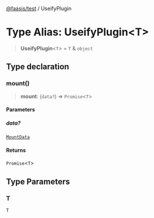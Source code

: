 [@faasjs/test](../README.md) / UseifyPlugin

# Type Alias: UseifyPlugin\<T\>

> **UseifyPlugin**\<`T`\> = `T` & `object`

## Type declaration

### mount()

> **mount**: (`data?`) => `Promise`\<`T`\>

#### Parameters

##### data?

[`MountData`](MountData.md)

#### Returns

`Promise`\<`T`\>

## Type Parameters

### T

`T`
